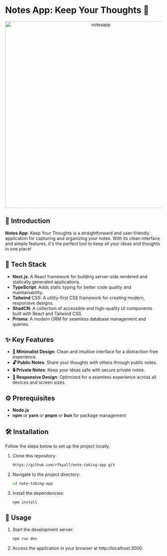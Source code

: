 # Notes App: Keep Your Thoughts 📝

<div align="center" width="100%">
   <img width="600" alt="notesapp" src="https://i.imgur.com/bf9wMmx.png">
</div>

## 🌟 Introduction

**Notes App**: Keep Your Thoughts is a straightforward and user-friendly application for capturing and organizing your notes. With its clean interface and simple features, it's the perfect tool to keep all your ideas and thoughts in one place!

## 🧰 Tech Stack

- **Next.js**: A React framework for building server-side rendered and statically generated applications.
- **TypeScript**: Adds static typing for better code quality and maintainability.
- **Tailwind** CSS: A utility-first CSS framework for creating modern, responsive designs.
- **ShadCN**: A collection of accessible and high-quality UI components built with React and Tailwind CSS.
- **Prisma**: A modern ORM for seamless database management and queries.

## ✨ Key Features

- **🎨 Minimalist Design**: Clean and intuitive interface for a distraction-free experience.
- **🔓 Public Notes**: Share your thoughts with others through public notes.
- **🔒 Private Notes**: Keep your ideas safe with secure private notes.
- **📱 Responsive Design**: Optimized for a seamless experience across all devices and screen sizes.

## ⚙️ Prerequisites

- **Node.js**
- **npm** or **yarn** or **pnpm** or **bun** for package management

## 🛠️ Installation

Follow the steps below to set up the project locally.

1. Clone this repository:

   ```bash
   https://github.com/rfkyalf/note-taking-app.git
   ```

2. Navigate to the project directory:

   ```bash
   cd note-taking-app
   ```

3. Install the dependencies:

   ```bash
   npm install
   ```

## 🚀 Usage

1. Start the development server:

   ```bash
   npm run dev
   ```

2. Access the application in your browser at http://localhost:3000.
